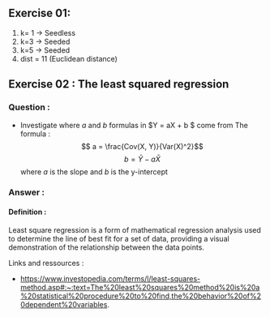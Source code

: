 ## Exercise 01:
1.  k= 1 -> Seedless
2. k=3 -> Seeded
3. k=5 -> Seeded 
4. dist = 11 (Euclidean distance)



## Exercise 02 : The least squared regression

### Question :
- Investigate where $a$ and $b$ formulas in $Y = aX + b $ come from
The formula : 
$$ a = \frac{Cov(X, Y)}{Var(X)^2}$$
$$ b = \bar{Y}- a \bar{X} $$
where $a$ is the slope and $b$ is the y-intercept


### Answer :
#### Definition :
Least square regression is a form of mathematical regression analysis used to determine the line of best fit for a set of data, providing a visual demonstration of the relationship between the data points.


































Links and ressources : 
- https://www.investopedia.com/terms/l/least-squares-method.asp#:~:text=The%20least%20squares%20method%20is%20a%20statistical%20procedure%20to%20find,the%20behavior%20of%20dependent%20variables.